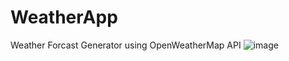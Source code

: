 # WeatherApp
Weather Forcast Generator using OpenWeatherMap API
![image](https://github.com/shibinsp45/WeatherApp/assets/63835182/05eaeea8-be0a-49f9-aa1b-8f183b44c579)

